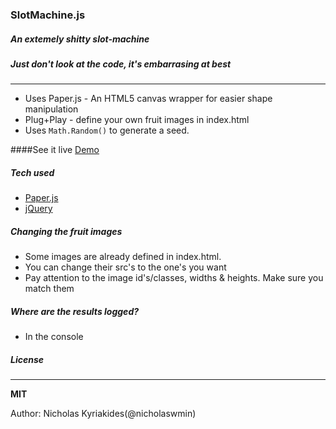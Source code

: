 ### SlotMachine.js
##### An extemely shitty slot-machine

##### Just don't look at the code, it's embarrasing at best

--------------
  - Uses Paper.js - An HTML5 canvas wrapper for easier shape manipulation
  - Plug+Play  - define your own fruit images in index.html 
  - Uses `Math.Random()` to generate a seed.

####See it live
[Demo] 


##### Tech used

* [Paper.js]
* [jQuery]


##### Changing the fruit images

 - Some images are already defined in index.html.  
 - You can change their src's to the one's you want
 - Pay attention to the image id's/classes, widths & heights. Make sure you match them


##### Where are the results logged?

 - In the console


##### License
----
**MIT**

Author: Nicholas Kyriakides(@nicholaswmin)




[Demo]:http://nicholaswmin.github.io/slotMachine
[Paper.js]:http://paperjs.org
[jQuery]:http://jquery.com
